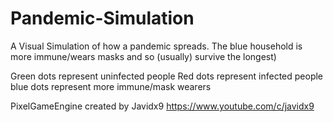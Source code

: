 # Pandemic-Simulation
A Visual Simulation of how a pandemic spreads. The blue household is more immune/wears masks and so (usually) survive the longest)

Green dots represent uninfected people
Red dots represent infected people
blue dots represent more immune/mask wearers

PixelGameEngine created by Javidx9 https://www.youtube.com/c/javidx9
